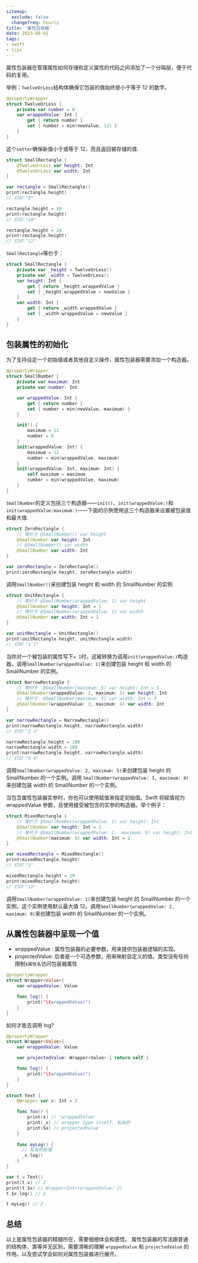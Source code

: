```yaml
---
sitemap:
  exclude: false
  changefreq: hourly
title: '属性包装器'
date: 2023-08-01
tags:
- swift
- tips
---
```


属性包装器在管理属性如何存储和定义属性的代码之间添加了一个分隔层，便于代码的复用。

举例：`TwelveOrLess`结构体确保它包装的值始终是小于等于 12 的数字。

```swift
@propertyWrapper
struct TwelveOrLess {
    private var number = 0
    var wrappedValue: Int {
        get { return number }
        set { number = min(newValue, 12) }
    }
}
```

这个`setter`确保新值小于或等于 12，而且返回被存储的值.

```swift
struct SmallRectangle {
    @TwelveOrLess var height: Int
    @TwelveOrLess var width: Int
}

var rectangle = SmallRectangle()
print(rectangle.height)
// 打印 "0"

rectangle.height = 10
print(rectangle.height)
// 打印 "10"

rectangle.height = 24
print(rectangle.height)
// 打印 "12"
```

`SmallRectangle`等价于：

```swift
struct SmallRectangle {
    private var _height = TwelveOrLess()
    private var _width = TwelveOrLess()
    var height: Int {
        get { return _height.wrappedValue }
        set { _height.wrappedValue = newValue }
    }
    var width: Int {
        get { return _width.wrappedValue }
        set { _width.wrappedValue = newValue }
    }
}
```

## 包装属性的初始化

为了支持设定一个初始值或者其他自定义操作，属性包装器需要添加一个构造器。

```swift
@propertyWrapper
struct SmallNumber {
    private var maximum: Int
    private var number: Int

    var wrappedValue: Int {
        get { return number }
        set { number = min(newValue, maximum) }
    }

    init() {
        maximum = 12
        number = 0
    }
    init(wrappedValue: Int) {
        maximum = 12
        number = min(wrappedValue, maximum)
    }
    init(wrappedValue: Int, maximum: Int) {
        self.maximum = maximum
        number = min(wrappedValue, maximum)
    }
}
```

`SmallNumber`的定义包括三个构造器——`init()`、`init(wrappedValue:)`和`init(wrappedValue:maximum:)`——下面的示例使用这三个构造器来设置被包装值和最大值.

```swift
struct ZeroRectangle {
    // 等价于 @SmallNumber() var height
    @SmallNumber var height: Int
    // @SmallNumber() var width
    @SmallNumber var width: Int
}

var zeroRectangle = ZeroRectangle()
print(zeroRectangle.height, zeroRectangle.width)
```

调用`SmallNumber()`来创建包装 height 和 width 的 SmallNumber 的实例

```swift
struct UnitRectangle {
    // 等价于 @SmallNumber(wrappedValue: 1) var height
    @SmallNumber var height: Int = 1
    // 等价于 @SmallNumber(wrappedValue: 1) var width
    @SmallNumber var width: Int = 1
}

var unitRectangle = UnitRectangle()
print(unitRectangle.height, unitRectangle.width)
// 打印 "1 1"
```
当你对一个被包装的属性写下`= 1`时，这被转换为调用`init(wrappedValue:)`构造器。调用`SmallNumber(wrappedValue: 1)`来创建包装 height 和 width 的 SmallNumber 的实例。

```swift
struct NarrowRectangle {
    // 等价于  @SmallNumber(maximum: 5) var height: Int = 5
    @SmallNumber(wrappedValue: 2, maximum: 5) var height: Int
    // 等价于  @SmallNumber(maximum: 5) var width: Int = 3
    @SmallNumber(wrappedValue: 3, maximum: 4) var width: Int
}

var narrowRectangle = NarrowRectangle()
print(narrowRectangle.height, narrowRectangle.width)
// 打印 "2 3"

narrowRectangle.height = 100
narrowRectangle.width = 100
print(narrowRectangle.height, narrowRectangle.width)
// 打印 "5 4"
```

调用`SmallNumber(wrappedValue: 2, maximum: 5)`来创建包装 height 的 SmallNumber 的一个实例。调用 `SmallNumber(wrappedValue: 3, maximum: 4)`来创建包装 width 的 SmallNumber 的一个实例。


当包含属性包装器实参时，你也可以使用赋值来指定初始值。Swift 将赋值视为 wrappedValue 参数，且使用接受被包含的实参的构造器。举个例子：

```swift
struct MixedRectangle {
    // 等价于 @SmallNumber(wrappedValue: 1) var height: Int
    @SmallNumber var height: Int = 1
    // 等价于 @SmallNumber(wrappedValue: 2， maximum: 9) var height: Int
    @SmallNumber(maximum: 9) var width: Int = 2
}

var mixedRectangle = MixedRectangle()
print(mixedRectangle.height)
// 打印 "1"

mixedRectangle.height = 20
print(mixedRectangle.height)
// 打印 "12"
```

调用`SmallNumber(wrappedValue: 1)`来创建包装 height 的 SmallNumber 的一个实例，这个实例使用默认最大值 12。调用`SmallNumber(wrappedValue: 2, maximum: 9)`来创建包装 width 的 SmallNumber 的一个实例。

## 从属性包装器中呈现一个值

* wrpppedValue : 属性包装器的必要参数，用来提供包装器逻辑的实现。
* projectedValue: 后者是一个可选参数，用来映射自定义的值。类型没有任何限制`$属性名`访问包装器属性

```swift
@propertyWrapper
struct Wrapper<Value>{
    var wrappedValue: Value

    func log() {
        print("\(wrappedValue)")
    }
}
```

如何才能去调用 log?

```swift
@propertyWrapper
struct Wrapper<Value>{
    var wrappedValue: Value

    var projectedValue: Wrapper<Value> { return self }

    func log() {
        print("\(wrappedValue)")
    }
}

struct Text {
    @Wrapper var x: Int = 2

    func foo() {
        print(x) // 'wrappedValue'
        print(_x) // wrapper type itself, 私有的
        print($x) // projectedValue
    }
  
    func myLog() {
      // 私有的处理
      _x.log()
    }
}

var t = Text()
print(t.x) // 2
print(t.$x) // Wrapper<Int>(wrappedValue: 2)
t.$x.log() // 2

t.myLog() // 2
```

## 总结

以上是属性包装器的精髓所在，需要细细体会和感悟。
属性包装器的写法跟普通的结构体、类等并无区别，需要清晰的理解 `wrpppedValue` 和 `projectedValue` 的作用。以及尝试学会如何对属性包装器进行展开。







